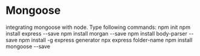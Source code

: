 # Mongoose
integrating mongoose with node.
Type following commands:
npm init
npm install express --save
npm install morgan --save
npm install body-parser --save
npm install -g express generator
npx express folder-name
npm install mongoose --save
